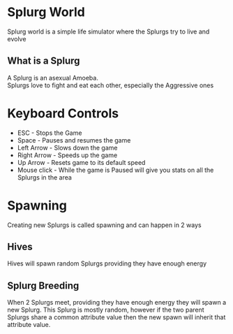 # Splurg World
Splurg world is a simple life simulator where the Splurgs try to live and evolve
## What is a Splurg
A Splurg is an asexual Amoeba. \
Splurgs love to fight and eat each other, especially the Aggressive ones
# Keyboard Controls
* ESC - Stops the Game
* Space - Pauses and resumes the game
* Left Arrow - Slows down the game
* Right Arrow - Speeds up the game
* Up Arrow - Resets game to its default speed
* Mouse click - While the game is Paused will give you stats on all the Splurgs in the area
# Spawning
Creating new Splurgs is called spawning and can happen in 2 ways
## Hives
Hives will spawn random Splurgs providing they have enough energy
## Splurg Breeding
When 2 Splurgs meet, providing they have enough energy they will spawn a new Splurg.
This Splurg is mostly random, however if the two parent Splurgs share a common attribute value then the
new spawn will inherit that attribute value.

